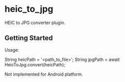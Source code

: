 # heic_to_jpg

HEIC to JPG converter plugin.

## Getting Started

Usage:

String heicPath = '<path_to_file>';
String jpgPath = await HeicToJpg.convert(heicPath);

Not implemented for Android platform.
